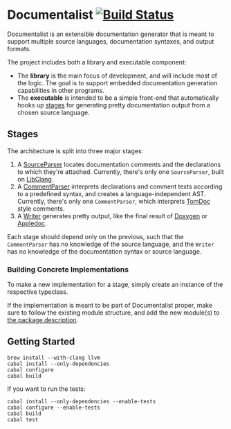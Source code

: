 # Documentalist [![Build Status](https://travis-ci.org/jspahrsummers/documentalist.png?branch=master)](https://travis-ci.org/jspahrsummers/documentalist)

Documentalist is an extensible documentation generator that is meant to support
multiple source languages, documentation syntaxes, and output formats.

The project includes both a library and executable component:

 * The **library** is the main focus of development, and will include most of
   the logic. The goal is to support embedded documentation generation
   capabilities in other programs.
 * The **executable** is intended to be a simple front-end that automatically
   hooks up [stages](#stages) for generating pretty documentation output from
   a chosen source language.

## Stages

The architecture is split into three major stages:

 1. A [SourceParser](Text/Documentalist/SourceParser.hs) locates documentation
    comments and the declarations to which they're attached. Currently, there's
    only one `SourceParser`, built on
    [LibClang](http://clang.llvm.org/docs/Tooling.html).
 1. A [CommentParser](Text/Documentalist/CommentParser.hs) interprets
    declarations and comment texts according to a predefined syntax, and creates
    a language-independent AST. Currently, there's only one `CommentParser`,
    which interprets [TomDoc](http://tomdoc.org) style comments.
 1. A [Writer](Text/Documentalist/Writer.hs) generates pretty output, like the
    final result of [Doxygen](http://www.stack.nl/~dimitri/doxygen/) or
    [Appledoc](http://gentlebytes.com/appledoc/).

Each stage should depend only on the previous, such that the `CommentParser` has
no knowledge of the source language, and the `Writer` has no knowledge of the
documentation syntax or source language.

### Building Concrete Implementations

To make a new implementation for a stage, simply create an instance of the
respective typeclass.

If the implementation is meant to be part of Documentalist proper, make sure to
follow the existing module structure, and add the new module(s) to [the package
description](documentalist.cabal).

## Getting Started

```
brew install --with-clang llvm
cabal install --only-dependencies
cabal configure
cabal build
```

If you want to run the tests:

```
cabal install --only-dependencies --enable-tests
cabal configure --enable-tests
cabal build
cabal test
```
